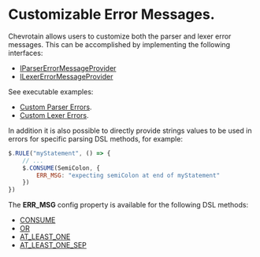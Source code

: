 # Customizable Error Messages.

Chevrotain allows users to customize both the parser and lexer error messages.
This can be accomplished by implementing the following interfaces:

-   [IParserErrorMessageProvider](https://sap.github.io/chevrotain/documentation/6_3_0/interfaces/iparsererrormessageprovider.html)
-   [ILexerErrorMessageProvider](https://sap.github.io/chevrotain/documentation/6_3_0/interfaces/ilexererrormessageprovider.html)

See executable examples:

-   [Custom Parser Errors](https://github.com/SAP/chevrotain/blob/master/examples/parser/custom_errors/custom_errors.js).
-   [Custom Lexer Errors](https://github.com/SAP/chevrotain/blob/master/examples/lexer/custom_errors/custom_errors.js).

In addition it is also possible to directly provide strings values to be used in errors
for specific parsing DSL methods, for example:

```javascript
$.RULE("myStatement", () => {
    // ...
    $.CONSUME(SemiColon, {
        ERR_MSG: "expecting semiColon at end of myStatement"
    })
})
```

The **ERR_MSG** config property is available for the following DSL methods:

-   [CONSUME](https://sap.github.io/chevrotain/documentation/6_3_0/classes/cstparser.html#consume)
-   [OR](https://sap.github.io/chevrotain/documentation/6_3_0/classes/cstparser.html#or)
-   [AT_LEAST_ONE](https://sap.github.io/chevrotain/documentation/6_3_0/classes/cstparser.html#at_least_one)
-   [AT_LEAST_ONE_SEP](https://sap.github.io/chevrotain/documentation/6_3_0/classes/cstparser.html#at_least_one_sep)
